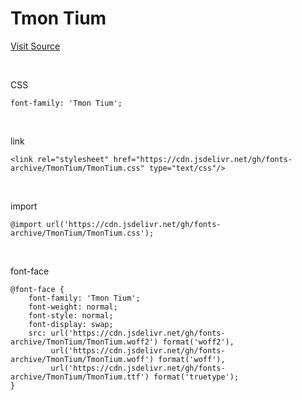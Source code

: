 # Tmon Tium

[Visit Source](https://brunch.co.kr/@creative/32)

&nbsp;

CSS

```
font-family: 'Tmon Tium';
```

&nbsp;

link

```
<link rel="stylesheet" href="https://cdn.jsdelivr.net/gh/fonts-archive/TmonTium/TmonTium.css" type="text/css"/>
```

&nbsp;

import

```
@import url('https://cdn.jsdelivr.net/gh/fonts-archive/TmonTium/TmonTium.css');
```

&nbsp;

font-face

```
@font-face {
    font-family: 'Tmon Tium';
    font-weight: normal;
    font-style: normal;
    font-display: swap;
    src: url('https://cdn.jsdelivr.net/gh/fonts-archive/TmonTium/TmonTium.woff2') format('woff2'),
         url('https://cdn.jsdelivr.net/gh/fonts-archive/TmonTium/TmonTium.woff') format('woff'),
         url('https://cdn.jsdelivr.net/gh/fonts-archive/TmonTium/TmonTium.ttf') format('truetype');
}
```
